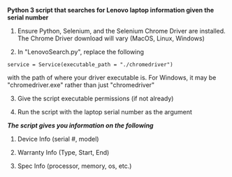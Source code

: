 **Python 3 script that searches for Lenovo laptop information given the serial number**

1) Ensure Python, Selenium, and the Selenium Chrome Driver are installed. The Chrome Driver download will vary (MacOS, Linux, Windows)

2) In "LenovoSearch.py", replace the following 
```
service = Service(executable_path = "./chromedriver") 
```
with the path of where your driver executable is. For Windows, it may be "chromedriver.exe" rather than just "chromedriver"

3) Give the script executable permissions (if not already)

4) Run the script with the laptop serial number as the argument

***The script gives you information on the following***

1) Device Info (serial #, model)
   
2) Warranty Info (Type, Start, End)
   
3) Spec Info (processor, memory, os, etc.)
   
